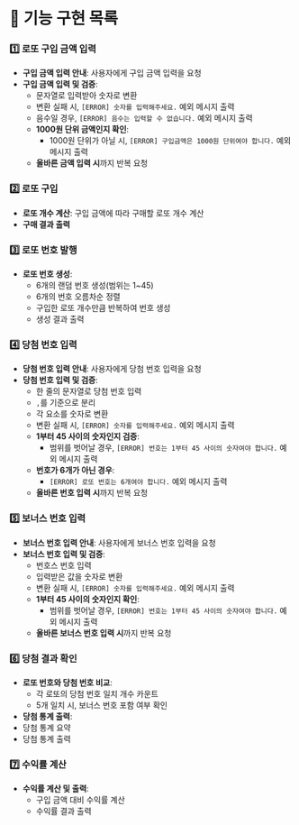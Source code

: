 # 🎯 기능 구현 목록

### 1️⃣ 로또 구입 금액 입력
- **구입 금액 입력 안내**: 사용자에게 구입 금액 입력을 요청
- **구입 금액 입력 및 검증**:
  - 문자열로 입력받아 숫자로 변환
  - 변환 실패 시, `[ERROR] 숫자를 입력해주세요.` 예외 메시지 출력
  - 음수일 경우, `[ERROR] 음수는 입력할 수 없습니다.` 예외 메시지 출력
  - **1000원 단위 금액인지 확인**:
    - 1000원 단위가 아닐 시, `[ERROR] 구입금액은 1000원 단위여야 합니다.` 예외 메시지 출력
  - **올바른 금액 입력 시**까지 반복 요청



### 2️⃣ 로또 구입
- **로또 개수 계산**: 구입 금액에 따라 구매할 로또 개수 계산
- **구매 결과 출력**



### 3️⃣ 로또 번호 발행
- **로또 번호 생성**:
  - 6개의 랜덤 번호 생성(범위는 1~45)
  - 6개의 번호 오름차순 정렬
  - 구입한 로또 개수만큼 반복하여 번호 생성
  - 생성 결과 출력



### 4️⃣ 당첨 번호 입력
- **당첨 번호 입력 안내**: 사용자에게 당첨 번호 입력을 요청
- **당첨 번호 입력 및 검증**:
  - 한 줄의 문자열로 당첨 번호 입력
  - `,`를 기준으로 분리
  - 각 요소를 숫자로 변환
  - 변환 실패 시, `[ERROR] 숫자를 입력해주세요.` 예외 메시지 출력
  - **1부터 45 사이의 숫자인지 검증**:
    - 범위를 벗어날 경우, `[ERROR] 번호는 1부터 45 사이의 숫자여야 합니다.` 예외 메시지 출력
  - **번호가 6개가 아닌 경우**:
    - `[ERROR] 로또 번호는 6개여야 합니다.` 예외 메시지 출력
  - **올바른 번호 입력 시**까지 반복 요청



### 5️⃣ 보너스 번호 입력
- **보너스 번호 입력 안내**: 사용자에게 보너스 번호 입력을 요청
- **보너스 번호 입력 및 검증**:
  - 번호스 번호 입력
  - 입력받은 값을 숫자로 변환
  - 변환 실패 시, `[ERROR] 숫자를 입력해주세요.` 예외 메시지 출력
  - **1부터 45 사이의 숫자인지 확인**:
    - 범위를 벗어날 경우, `[ERROR] 번호는 1부터 45 사이의 숫자여야 합니다.` 예외 메시지 출력
  - **올바른 보너스 번호 입력 시**까지 반복 요청



### 6️⃣ 당첨 결과 확인
- **로또 번호와 당첨 번호 비교**:
  - 각 로또의 당첨 번호 일치 개수 카운트
  - 5개 일치 시, 보너스 번호 포함 여부 확인
- **당첨 통계 출력**:
- 당첨 통계 요약
- 당첨 통계 출력



### 7️⃣ 수익률 계산
- **수익률 계산 및 출력**:
  - 구입 금액 대비 수익률 계산
  - 수익률 결과 출력
